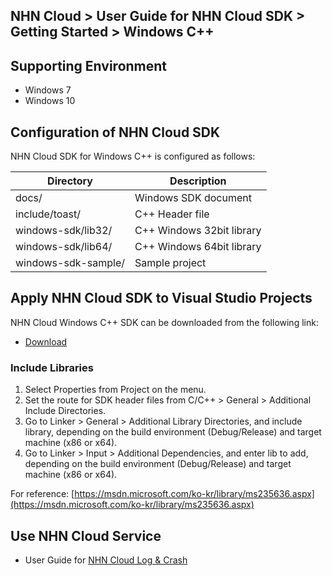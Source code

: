 ## NHN Cloud > User Guide for NHN Cloud SDK > Getting Started > Windows C++

## Supporting Environment

* Windows 7
* Windows 10

## Configuration of NHN Cloud SDK

NHN Cloud SDK for Windows C++ is configured as follows:

| Directory | Description |
|---|---|
| docs/ | Windows SDK document |
| include/toast/ | C++ Header file |
| windows-sdk/lib32/ | C++ Windows 32bit library |
| windows-sdk/lib64/ | C++ Windows 64bit library |
| windows-sdk-sample/ | Sample project |

## Apply NHN Cloud SDK to Visual Studio Projects 

NHN Cloud Windows C++ SDK can be downloaded from the following link:  

- [Download](../../../Download/#toast-sdk)

### Include Libraries  

1. Select Properties from Project on the menu.
2. Set the route for SDK header files from C/C++ > General > Additional Include Directories.
3. Go to Linker > General > Additional Library Directories, and include library, depending on the build environment (Debug/Release) and target machine (x86 or x64). 
4. Go to Linker > Input > Additional Dependencies, and enter lib to add, depending on the build environment (Debug/Release) and target machine (x86 or x64).

For reference: [https://msdn.microsoft.com/ko-kr/library/ms235636.aspx](https://msdn.microsoft.com/ko-kr/library/ms235636.aspx)

## Use NHN Cloud Service 

* User Guide for [NHN Cloud Log & Crash](./log-collector-windows) 

